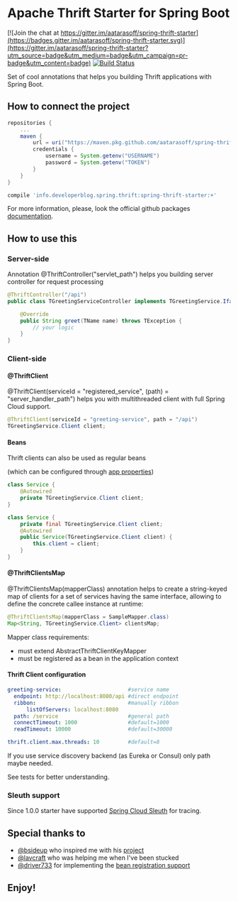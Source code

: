 # Apache Thrift Starter for Spring Boot

[![Join the chat at https://gitter.im/aatarasoff/spring-thrift-starter](https://badges.gitter.im/aatarasoff/spring-thrift-starter.svg)](https://gitter.im/aatarasoff/spring-thrift-starter?utm_source=badge&utm_medium=badge&utm_campaign=pr-badge&utm_content=badge) [![Build Status](https://travis-ci.org/aatarasoff/spring-thrift-starter.svg?branch=master)](https://travis-ci.org/aatarasoff/spring-thrift-starter)

Set of cool annotations that helps you building Thrift applications with Spring Boot.

## How to connect the project
```groovy
repositories {
    ...
    maven {
        url = uri("https://maven.pkg.github.com/aatarasoff/spring-thrift-starter")
        credentials {
            username = System.getenv("USERNAME")
            password = System.getenv("TOKEN")
        }
    }
}

compile 'info.developerblog.spring.thrift:spring-thrift-starter:+'
```

For more information, please, look the official github packages [documentation](https://docs.github.com/en/packages/working-with-a-github-packages-registry/working-with-the-gradle-registry#using-a-published-package).

## How to use this

### Server-side
Annotation @ThriftController("servlet_path") helps you building server controller for request processing

```java
@ThriftController("/api")
public class TGreetingServiceController implements TGreetingService.Iface {

    @Override
    public String greet(TName name) throws TException {
        // your logic
    }
}
```
### Client-side

#### @ThriftClient

@ThriftClient(serviceId = "registered_service", (path) = "server_handler_path") helps you with multithreaded client with full Spring Cloud support.
```java
@ThriftClient(serviceId = "greeting-service", path = "/api")
TGreetingService.Client client;
```

#### Beans
Thrift clients can also be used as regular beans 

(which can be configured through [app properties](#thrift-client-configuration))

```java
class Service {
    @Autowired
    private TGreetingService.Client client;
}
```


```java
class Service {
    private final TGreetingService.Client client;
    @Autowired
    public Service(TGreetingService.Client client) {
        this.client = client;
    }
}
```

#### @ThriftClientsMap

@ThriftClientsMap(mapperClass) annotation helps to create a string-keyed map of clients for a set of services having the same interface, allowing to define the concrete callee instance at runtime:
```java
@ThriftClientsMap(mapperClass = SampleMapper.class)
Map<String, TGreetingService.Client> clientsMap;
```
Mapper class requirements:
* must extend AbstractThriftClientKeyMapper
* must be registered as a bean in the application context

#### Thrift Client configuration

```yaml
greeting-service:                     #service name
  endpoint: http://localhost:8080/api #direct endpoint
  ribbon:                             #manually ribbon
      listOfServers: localhost:8080
  path: /service                      #general path
  connectTimeout: 1000                #default=1000
  readTimeout: 10000                  #default=30000

thrift.client.max.threads: 10         #default=8
```

If you use service discovery backend (as Eureka or Consul) only path maybe needed.

See tests for better understanding.

### Sleuth support
Since 1.0.0 starter have supported [Spring Cloud Sleuth](https://cloud.spring.io/spring-cloud-sleuth) for tracing.

## Special thanks to

* [@bsideup](https://github.com/bsideup) who inspired me with his [project](https://github.com/bsideup/thrift-spring-boot-starter)
* [@lavcraft](https://github.com/lavcraft) who was helping me when I've been stucked
* [@driver733](https://github.com/driver733) for implementing the [bean registration support](#beans)

## Enjoy!


